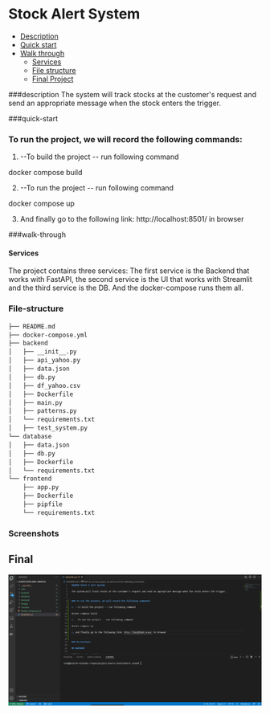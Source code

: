 # Stock Alert System

-   [Description](#description)
-   [Quick start](#quick-start)
-   [Walk through](#walk-through)
    -   [Services](#Services)
    -   [File structure](#file-structure)
    -   [Final Project](#Final)


###description
The system will track stocks at the customer's request and send an appropriate message when the stock enters the trigger.

###quick-start
### To run the project, we will record the following commands:

1. --To build the project -- run following command

docker compose build

2. --To run the project -- run following command
 
docker compose up

3. And finally go to the following link: http://localhost:8501/ in browser 

###walk-through
#### Services
The project contains three services:
The first service is the Backend that works with FastAPI, the second service is the UI that works with Streamlit and the third service is the DB.
And the docker-compose runs them all.

### File-structure

```sh
├── README.md
├── docker-compose.yml
├── backend
│   ├── __init__.py
│   ├── api_yahoo.py
│   ├── data.json
│   ├── db.py
│   ├── df_yahoo.csv
│   ├── Dockerfile
│   ├── main.py
│   ├── patterns.py
│   └── requirements.txt
│   ├── test_system.py
└── database
│   ├── data.json
│   ├── db.py
│   ├── Dockerfile
│   └── requirements.txt
└── frontend
    ├── app.py
    ├── Dockerfile
    ├── pipfile
    └── requirements.txt
```


### Screenshots

## Final

![](/images/gif_alert_stock.gif)